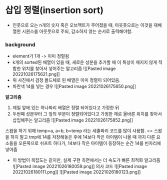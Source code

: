 # 삽입 정렬(insertion sort)
- 인풋으로 오는 n개의 숫자 혹은 오브젝트가 주어졌을 때, 아웃풋으로는 이것을 재배열한 시퀀스를 아웃풋으로 주되, 감소하지 않는 순서로 출력해야함.

### background
- element가 1개 -> 이미 정렬됨
- k개의 sorted된 배열이 있을 때, 새로운 성분을 추가할 때 이 특성이 깨지지 않게 적합한 위치를 찾아서 넣어주는 알고리즘
![[Pasted image 20221026175621.png]]
- 위 사진에서 검정 볼드체로 된 배열은 이미 정렬이 되어있음.
- 파란색 14를 넣는 경우
![[Pasted image 20221026175650.png]]

__알고리즘__
1. 제일 앞에 있는 하나짜리 배열은 정렬 되어있다고 가정한 뒤
2. 두번째 성분부터 그 앞의 부분이 정렬되어있다고 가정한 채로 올바른 위치를 찾아서 삽입해주는 알고리즘
![[Pasted image 20221026175852.png]]

스왑을 하기 위해
temp=a, a=b, b=temp 라는 세줄짜리 코드를 많이 사용함. => 스왑을 하지 말고 tmp에 14를 저장해놓은 후에 14보다 작은 아이템이 나올 때 까지 다른 요소들을 오른쪽으로 쉬프트 하다가, 14보다 작은 아이템이 등장하는 순간 14를 빈자리에 넣어줌
- 이 방법이 복잡도는 같지만, 실제 구현 측면에서는 더 속도가 빠른 최적화 알고리즘
![[Pasted image 20221026180059.png]]
의사 코드
![[Pasted image 20221026180111.png]]
![[Pasted image 20221026180123.png]]
